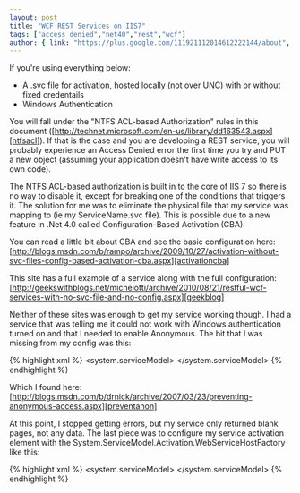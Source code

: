 ```yaml
---
layout: post
title: "WCF REST Services on IIS7"
tags: ["access denied","net40","rest","wcf"]
author: { link: "https://plus.google.com/111921112014612222144/about", name: Chris Duck }
---
```

If you're using everything below:

* A .svc file for activation, hosted locally (not over UNC) with or without fixed credentails
* Windows Authentication

You will fall under the "NTFS ACL-based Authorization" rules in this document ([http://technet.microsoft.com/en-us/library/dd163543.aspx][ntfsacl]). If that is the case and you are developing a REST service, you will probably experience an Access Denied error the first time you try and PUT a new object (assuming your application doesn't have write access to its own code).

The NTFS ACL-based authorization is built in to the core of IIS 7 so there is no way to disable it, except for breaking one of the conditions that triggers it. The solution for me was to eliminate the physical file that my service was mapping to (ie my ServiceName.svc file). This is possible due to a new feature in .Net 4.0 called Configuration-Based Activation (CBA).

You can read a little bit about CBA and see the basic configuration here: [http://blogs.msdn.com/b/rampo/archive/2009/10/27/activation-without-svc-files-config-based-activation-cba.aspx][activationcba]

This site has a full example of a service along with the full configuration: [http://geekswithblogs.net/michelotti/archive/2010/08/21/restful-wcf-services-with-no-svc-file-and-no-config.aspx][geekblog]

Neither of these sites was enough to get my service working though. I had a service that was telling me it could not work with Windows authentication turned on and that I needed to enable Anonymous. The bit that I was missing from my config was this:

{% highlight xml %}
<system.serviceModel>
  <bindings>
    <basicHttpBinding>
      <binding>
        <security mode="TransportCredentialOnly">
          <transport clientCredentialType="Windows" />
        </security>
      </binding>
    </basicHttpBinding>
  </bindings>
</system.serviceModel>
{% endhighlight %}

Which I found here: [http://blogs.msdn.com/b/drnick/archive/2007/03/23/preventing-anonymous-access.aspx][preventanon]

At this point, I stopped getting errors, but my service only returned blank pages, not any data. The last piece was to configure my service activation element with the System.ServiceModel.Activation.WebServiceHostFactory like this:

{% highlight xml %}
<system.serviceModel>
  <serviceHostingEnvironment aspNetCompatibilityEnabled="true">
    <serviceActivations>
      <add
        factory="System.ServiceModel.Activation.WebServiceHostFactory"
          relativeAddress="ServiceName.svc"
          service="Namespace.ServiceClass" />
      </serviceActivations>
    </serviceHostingEnvironment>
</system.serviceModel>
{% endhighlight %}

[ntfsacl]: http://technet.microsoft.com/en-us/library/dd163543.aspx
[activationcba]: http://blogs.msdn.com/b/rampo/archive/2009/10/27/activation-without-svc-files-config-based-activation-cba.aspx
[geekblog]: http://geekswithblogs.net/michelotti/archive/2010/08/21/restful-wcf-services-with-no-svc-file-and-no-config.aspx
[preventanon]: http://blogs.msdn.com/b/drnick/archive/2007/03/23/preventing-anonymous-access.aspx